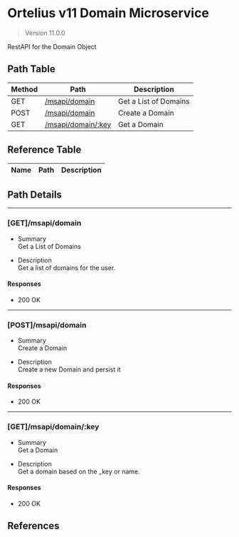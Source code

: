 # Ortelius v11 Domain Microservice

> Version 11.0.0

RestAPI for the Domain Object

## Path Table

| Method | Path | Description |
| --- | --- | --- |
| GET | [/msapi/domain](#getmsapidomain) | Get a List of Domains |
| POST | [/msapi/domain](#postmsapidomain) | Create a Domain |
| GET | [/msapi/domain/:key](#getmsapidomainkey) | Get a Domain |

## Reference Table

| Name | Path | Description |
| --- | --- | --- |

## Path Details

***

### [GET]/msapi/domain

- Summary  
Get a List of Domains

- Description  
Get a list of domains for the user.

#### Responses

- 200 OK

***

### [POST]/msapi/domain

- Summary  
Create a Domain

- Description  
Create a new Domain and persist it

#### Responses

- 200 OK

***

### [GET]/msapi/domain/:key

- Summary  
Get a Domain

- Description  
Get a domain based on the _key or name.

#### Responses

- 200 OK

## References
